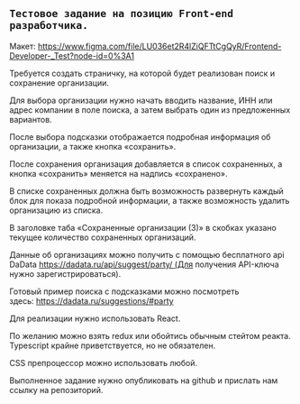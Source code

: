 ## `Тестовое задание на позицию Front-end разработчика.`

Макет: https://www.figma.com/file/LU036et2R4lZiQFTtCgQyR/Frontend-Developer-_Test?node-id=0%3A1

Требуется создать страничку, на которой будет реализован поиск и сохранение организации.

Для выбора организации нужно начать вводить название, ИНН или адрес компании в поле поиска, а затем выбрать один из предложенных вариантов.

После выбора подсказки отображается подробная информация об организации, а также кнопка «сохранить».

После сохранения организация добавляется в список сохраненных, а кнопка «сохранить» меняется на надпись «сохранено».

В списке сохраненных должна быть возможность развернуть каждый блок для показа подробной информации, а также возможность удалить организацию из списка. 

В заголовке таба «Сохраненные организации (3)» в скобках указано текущее количество сохраненных организаций.

Данные об организациях можно получить с помощью бесплатного api DaData https://dadata.ru/api/suggest/party/ (Для получения API-ключа нужно зарегистрироваться).

Готовый пример поиска с подсказками можно посмотреть здесь: https://dadata.ru/suggestions/#party

Для реализации нужно использовать React.

По желанию можно взять redux или обойтись обычным cтейтом реакта.
Typescript крайне приветствуется, но не обязателен.

CSS препроцессор можно использовать любой.

Выполненное задание нужно опубликовать на github и прислать нам ссылку на репозиторий.